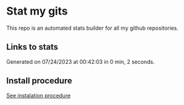 # Stat my gits

This repo is an automated stats builder for all my github repositories.

## Links to stats


Generated on 07/24/2023 at 00:42:03 in 0 min, 2 seconds.

## Install procedure

[See instalation procedure](./src/install.md)
